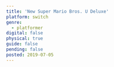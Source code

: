 ```yaml
---
title: 'New Super Mario Bros. U Deluxe'
platform: switch
genre:
  - platformer
digital: false
physical: true
guide: false
pending: false
posted: 2019-07-05
---
```

